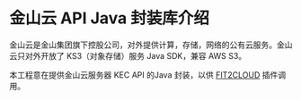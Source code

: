 # 金山云 API Java 封装库介绍

金山云是金山集团旗下控股公司，对外提供计算，存储，网络的公有云服务。金山云只对外开放了 KS3（对象存储）服务 Java SDK，兼容 AWS S3。

本工程意在提供金山云服务器 KEC API 的Java 封装，以供 [FIT2CLOUD](http://www.fit2cloud.com) 插件调用。
